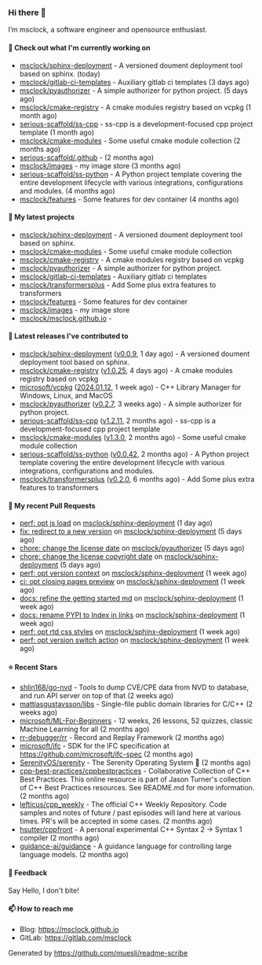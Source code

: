 ### Hi there 👋

I’m msclock, a software engineer and opensource enthusiast.

#### 👷 Check out what I'm currently working on

- [msclock/sphinx-deployment](https://github.com/msclock/sphinx-deployment) - A versioned doument deployment tool based on sphinx. (today)
- [msclock/gitlab-ci-templates](https://github.com/msclock/gitlab-ci-templates) - Auxiliary gitlab ci templates (3 days ago)
- [msclock/pyauthorizer](https://github.com/msclock/pyauthorizer) - A simple authorizer for python project. (5 days ago)
- [msclock/cmake-registry](https://github.com/msclock/cmake-registry) - A cmake modules registry based on vcpkg (1 month ago)
- [serious-scaffold/ss-cpp](https://github.com/serious-scaffold/ss-cpp) - ss-cpp is a development-focused cpp project template (1 month ago)
- [msclock/cmake-modules](https://github.com/msclock/cmake-modules) - Some useful cmake module collection (2 months ago)
- [serious-scaffold/.github](https://github.com/serious-scaffold/.github) -  (2 months ago)
- [msclock/images](https://github.com/msclock/images) - my image store (3 months ago)
- [serious-scaffold/ss-python](https://github.com/serious-scaffold/ss-python) - A Python project template covering the entire development lifecycle with various integrations, configurations and modules. (4 months ago)
- [msclock/features](https://github.com/msclock/features) - Some features for dev container (4 months ago)

#### 🌱 My latest projects

- [msclock/sphinx-deployment](https://github.com/msclock/sphinx-deployment) - A versioned doument deployment tool based on sphinx.
- [msclock/cmake-modules](https://github.com/msclock/cmake-modules) - Some useful cmake module collection
- [msclock/cmake-registry](https://github.com/msclock/cmake-registry) - A cmake modules registry based on vcpkg
- [msclock/pyauthorizer](https://github.com/msclock/pyauthorizer) - A simple authorizer for python project.
- [msclock/gitlab-ci-templates](https://github.com/msclock/gitlab-ci-templates) - Auxiliary gitlab ci templates
- [msclock/transformersplus](https://github.com/msclock/transformersplus) - Add Some plus extra features to transformers
- [msclock/features](https://github.com/msclock/features) - Some features for dev container
- [msclock/images](https://github.com/msclock/images) - my image store
- [msclock/msclock.github.io](https://github.com/msclock/msclock.github.io) - 

#### 🔭 Latest releases I've contributed to

- [msclock/sphinx-deployment](https://github.com/msclock/sphinx-deployment) ([v0.0.9](https://github.com/msclock/sphinx-deployment/releases/tag/v0.0.9), 1 day ago) - A versioned doument deployment tool based on sphinx.
- [msclock/cmake-registry](https://github.com/msclock/cmake-registry) ([v1.0.25](https://github.com/msclock/cmake-registry/releases/tag/v1.0.25), 4 days ago) - A cmake modules registry based on vcpkg
- [microsoft/vcpkg](https://github.com/microsoft/vcpkg) ([2024.01.12](https://github.com/microsoft/vcpkg/releases/tag/2024.01.12), 1 week ago) - C&#43;&#43; Library Manager for Windows, Linux, and MacOS
- [msclock/pyauthorizer](https://github.com/msclock/pyauthorizer) ([v0.2.7](https://github.com/msclock/pyauthorizer/releases/tag/v0.2.7), 3 weeks ago) - A simple authorizer for python project.
- [serious-scaffold/ss-cpp](https://github.com/serious-scaffold/ss-cpp) ([v1.2.11](https://github.com/serious-scaffold/ss-cpp/releases/tag/v1.2.11), 2 months ago) - ss-cpp is a development-focused cpp project template
- [msclock/cmake-modules](https://github.com/msclock/cmake-modules) ([v1.3.0](https://github.com/msclock/cmake-modules/releases/tag/v1.3.0), 2 months ago) - Some useful cmake module collection
- [serious-scaffold/ss-python](https://github.com/serious-scaffold/ss-python) ([v0.0.42](https://github.com/serious-scaffold/ss-python/releases/tag/v0.0.42), 2 months ago) - A Python project template covering the entire development lifecycle with various integrations, configurations and modules.
- [msclock/transformersplus](https://github.com/msclock/transformersplus) ([v0.2.0](https://github.com/msclock/transformersplus/releases/tag/v0.2.0), 6 months ago) - Add Some plus extra features to transformers

#### 🔨 My recent Pull Requests

- [perf: opt js load](https://github.com/msclock/sphinx-deployment/pull/33) on [msclock/sphinx-deployment](https://github.com/msclock/sphinx-deployment) (1 day ago)
- [fix: redirect to a new version](https://github.com/msclock/sphinx-deployment/pull/31) on [msclock/sphinx-deployment](https://github.com/msclock/sphinx-deployment) (5 days ago)
- [chore: change the license date](https://github.com/msclock/pyauthorizer/pull/17) on [msclock/pyauthorizer](https://github.com/msclock/pyauthorizer) (5 days ago)
- [chore: change the license copyright date](https://github.com/msclock/sphinx-deployment/pull/29) on [msclock/sphinx-deployment](https://github.com/msclock/sphinx-deployment) (5 days ago)
- [perf: opt version context](https://github.com/msclock/sphinx-deployment/pull/27) on [msclock/sphinx-deployment](https://github.com/msclock/sphinx-deployment) (1 week ago)
- [ci: opt closing pages preview](https://github.com/msclock/sphinx-deployment/pull/25) on [msclock/sphinx-deployment](https://github.com/msclock/sphinx-deployment) (1 week ago)
- [docs: refine the getting started md](https://github.com/msclock/sphinx-deployment/pull/23) on [msclock/sphinx-deployment](https://github.com/msclock/sphinx-deployment) (1 week ago)
- [docs: rename PYPI to Index in links](https://github.com/msclock/sphinx-deployment/pull/21) on [msclock/sphinx-deployment](https://github.com/msclock/sphinx-deployment) (1 week ago)
- [perf: opt rtd css styles](https://github.com/msclock/sphinx-deployment/pull/18) on [msclock/sphinx-deployment](https://github.com/msclock/sphinx-deployment) (1 week ago)
- [perf: opt version switch action](https://github.com/msclock/sphinx-deployment/pull/16) on [msclock/sphinx-deployment](https://github.com/msclock/sphinx-deployment) (1 week ago)

#### ⭐ Recent Stars

- [shlin168/go-nvd](https://github.com/shlin168/go-nvd) - Tools to dump CVE/CPE data from NVD to database, and run API server on top of that (2 weeks ago)
- [mattiasgustavsson/libs](https://github.com/mattiasgustavsson/libs) - Single-file public domain libraries for C/C&#43;&#43; (2 weeks ago)
- [microsoft/ML-For-Beginners](https://github.com/microsoft/ML-For-Beginners) - 12 weeks, 26 lessons, 52 quizzes, classic Machine Learning for all (2 months ago)
- [rr-debugger/rr](https://github.com/rr-debugger/rr) - Record and Replay Framework (2 months ago)
- [microsoft/ifc](https://github.com/microsoft/ifc) - SDK for the IFC specification at https://github.com/microsoft/ifc-spec (2 months ago)
- [SerenityOS/serenity](https://github.com/SerenityOS/serenity) - The Serenity Operating System 🐞 (2 months ago)
- [cpp-best-practices/cppbestpractices](https://github.com/cpp-best-practices/cppbestpractices) - Collaborative Collection of C&#43;&#43; Best Practices. This online resource is part of Jason Turner&#39;s collection of C&#43;&#43; Best Practices resources. See README.md for more information. (2 months ago)
- [lefticus/cpp_weekly](https://github.com/lefticus/cpp_weekly) - The official C&#43;&#43; Weekly Repository. Code samples and notes of future / past episodes will land here at various times. PR&#39;s will be accepted in some cases. (2 months ago)
- [hsutter/cppfront](https://github.com/hsutter/cppfront) - A personal experimental C&#43;&#43; Syntax 2 -&gt; Syntax 1 compiler (2 months ago)
- [guidance-ai/guidance](https://github.com/guidance-ai/guidance) - A guidance language for controlling large language models. (2 months ago)

#### 💬 Feedback

Say Hello, I don't bite!

#### 📫 How to reach me

- Blog: https://msclock.github.io
- GitLab: https://gitlab.com/msclock

Generated by https://github.com/muesli/readme-scribe
